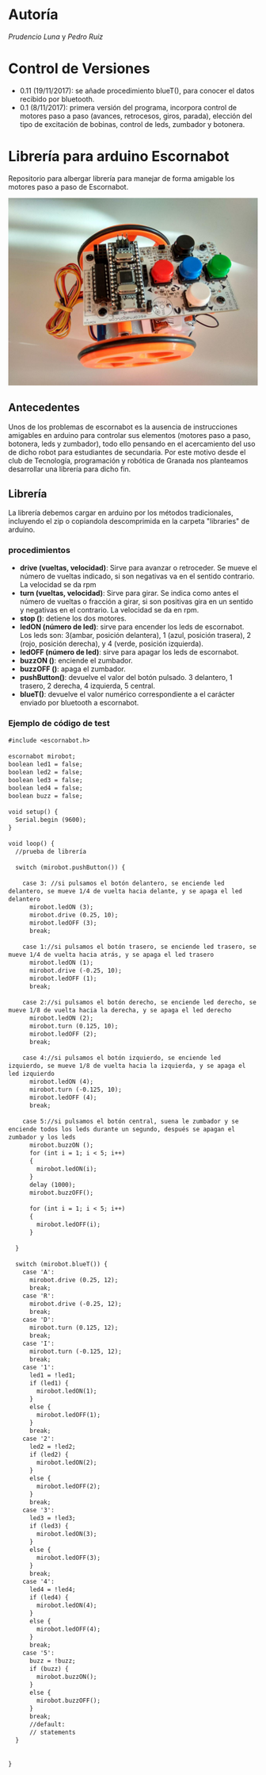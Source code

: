 # Autoría
*Prudencio Luna* y *Pedro Ruiz*

# Control de Versiones
- 0.11 (19/11/2017): se añade procedimiento blueT(), para conocer el datos recibido por bluetooth.
- 0.1 (8/11/2017): primera versión del programa, incorpora control de motores paso a paso (avances, retrocesos, giros, parada), elección del tipo de excitación de bobinas, control de leds, zumbador y botonera.
# Librería para arduino Escornabot
Repositorio para albergar librería para manejar de forma amigable los motores paso a paso de Escornabot.

![](images/escornabot.jpg "escornabot")
## Antecedentes
Unos de los problemas de escornabot es la ausencia de instrucciones amigables en arduino para controlar sus elementos (motores paso a paso, botonera, leds y zumbador), todo ello pensando en el acercamiento del uso de dicho robot para estudiantes de secundaria. Por este motivo desde el club de Tecnología, programación y robótica de Granada nos planteamos desarrollar una librería para dicho fin.
## Librería
La librería debemos cargar en arduino por los métodos tradicionales, incluyendo el zip o copiandola descomprimida en la carpeta "libraries" de arduino.
### procedimientos
- **drive (vueltas, velocidad)**: Sirve para avanzar o retroceder. Se mueve el número de vueltas indicado, si son negativas va en el sentido contrario. La velocidad se da rpm
- **turn (vueltas, velocidad)**: Sirve para girar. Se indica como antes el número de vueltas o fracción a girar, si son positivas gira en un sentido y negativas en el contrario. La velocidad se da en rpm.
- **stop ()**: detiene los dos motores.
- **ledON (número de led)**: sirve para encender los leds de escornabot. Los leds son: 3(ambar, posición delantera), 1 (azul, posición trasera), 2 (rojo, posición derecha), y 4 (verde, posición izquierda).
- **ledOFF (número de led)**: sirve para apagar los leds de escornabot.
- **buzzON ()**: enciende el zumbador.
- **buzzOFF ()**: apaga el zumbador.
- **pushButton()**: devuelve el valor del botón pulsado. 3 delantero, 1 trasero, 2 derecha, 4 izquierda, 5 central.
- **blueT()**: devuelve el valor numérico correspondiente a el carácter enviado por bluetooth a escornabot.

### Ejemplo de código de test
~~~
#include <escornabot.h>

escornabot mirobot;
boolean led1 = false;
boolean led2 = false;
boolean led3 = false;
boolean led4 = false;
boolean buzz = false;

void setup() {
  Serial.begin (9600);
}

void loop() {
  //prueba de librería

  switch (mirobot.pushButton()) {

    case 3: //si pulsamos el botón delantero, se enciende led delantero, se mueve 1/4 de vuelta hacia delante, y se apaga el led delantero
      mirobot.ledON (3);
      mirobot.drive (0.25, 10);
      mirobot.ledOFF (3);
      break;

    case 1://si pulsamos el botón trasero, se enciende led trasero, se mueve 1/4 de vuelta hacia atrás, y se apaga el led trasero
      mirobot.ledON (1);
      mirobot.drive (-0.25, 10);
      mirobot.ledOFF (1);
      break;

    case 2://si pulsamos el botón derecho, se enciende led derecho, se mueve 1/8 de vuelta hacia la derecha, y se apaga el led derecho
      mirobot.ledON (2);
      mirobot.turn (0.125, 10);
      mirobot.ledOFF (2);
      break;

    case 4://si pulsamos el botón izquierdo, se enciende led izquierdo, se mueve 1/8 de vuelta hacia la izquierda, y se apaga el led izquierdo
      mirobot.ledON (4);
      mirobot.turn (-0.125, 10);
      mirobot.ledOFF (4);
      break;

    case 5://si pulsamos el botón central, suena le zumbador y se enciende todos los leds durante un segundo, después se apagan el zumbador y los leds
      mirobot.buzzON ();
      for (int i = 1; i < 5; i++)
      {
        mirobot.ledON(i);
      }
      delay (1000);
      mirobot.buzzOFF();

      for (int i = 1; i < 5; i++)
      {
        mirobot.ledOFF(i);
      }

  }

  switch (mirobot.blueT()) {
    case 'A':
      mirobot.drive (0.25, 12);
      break;
    case 'R':
      mirobot.drive (-0.25, 12);
      break;
    case 'D':
      mirobot.turn (0.125, 12);
      break;
    case 'I':
      mirobot.turn (-0.125, 12);
      break;
    case '1':
      led1 = !led1;
      if (led1) {
        mirobot.ledON(1);
      }
      else {
        mirobot.ledOFF(1);
      }
      break;
    case '2':
      led2 = !led2;
      if (led2) {
        mirobot.ledON(2);
      }
      else {
        mirobot.ledOFF(2);
      }
      break;
    case '3':
      led3 = !led3;
      if (led3) {
        mirobot.ledON(3);
      }
      else {
        mirobot.ledOFF(3);
      }
      break;
    case '4':
      led4 = !led4;
      if (led4) {
        mirobot.ledON(4);
      }
      else {
        mirobot.ledOFF(4);
      }
      break;
    case '5':
      buzz = !buzz;
      if (buzz) {
        mirobot.buzzON();
      }
      else {
        mirobot.buzzOFF();
      }
      break;
      //default:
      // statements
  }


}
~~~
